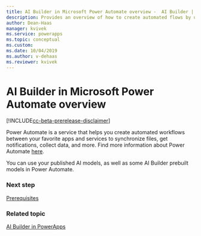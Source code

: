 ```yaml
---
title: AI Builder in Microsoft Power Automate overview -  AI Builder | Microsoft Docs
description: Provides an overview of how to create automated flows by using AI Builder in Power Automate.
author: Dean-Haas
manager: kvivek
ms.service: powerapps
ms.topic: conceptual
ms.custom: 
ms.date: 10/04/2019
ms.author: v-dehaas
ms.reviewer: kvivek
---
```


# AI Builder in Microsoft Power Automate overview

[!INCLUDE[cc-beta-prerelease-disclaimer](./includes/cc-beta-prerelease-disclaimer.md)]

Power Automate is a service that helps you create automated workflows between your favorite apps and services to synchronize files, get notifications, collect data, and more. Find more information about Power Automate [here](/flow/getting-started). 

You can use your published AI models, as well as some AI Builder prebuilt models in Power Automate.

### Next step

[Prerequisites](use-in-flow-prereq.md)

### Related topic

[AI Builder in PowerApps](use-in-powerapps-overview.md)
